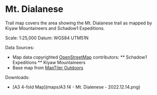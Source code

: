 # Mt. Dialanese

Trail map covers the area showing the Mt. Dialanese trail as mapped by Kiyaw Mountaineers and Schadow1 Expeditions.

Scale: 1:25,000
Datum: WGS84 UTM51N

Data Sources:
* Map data copyrighted [OpenStreetMap](https://www.openstreetmap.org) contributors:
** Schadow1 Expeditions
** Kiyaw Mountaineers
* Base map from [MapTiler Outdoors](https://www.maptiler.com)

Downloads:
* [A3 4-fold Map](maps/A3 f4 - Mt. Dialenese - 2022.12.14.png)
